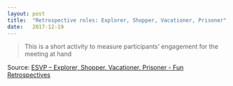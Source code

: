 ```yaml
---
layout: post
title:  "Retrospective roles: Explorer, Shopper, Vacationer, Prisoner"
date:   2017-12-19
---
```


> This is a short activity to measure participants’ engagement for the meeting at hand

Source: [ESVP – Explorer, Shopper, Vacationer, Prisoner - Fun Retrospectives](http://www.funretrospectives.com/esvp-explorer-shopper-vacationer-prisoner/)
